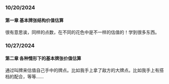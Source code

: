 ### 10/20/2024

#### 第一章 基本牌张结构价值估算

很有意思诶，同样的点数，在不同的花色中是不一样的估值的！学到很多东西。



### 10/27/2024

#### 第二章 各种情形下的基本牌张价值估算

通过叫牌来估值自己手中的牌点。比如我手上拿了敌方的大牌点。比如我手上有搭档的配合，等等……